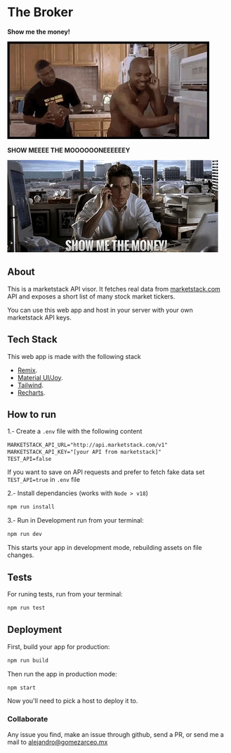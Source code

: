 # The Broker

**Show me the money!**

![Show me the money!](./public/shmthm1.gif)

**SHOW MEEEE THE MOOOOOONEEEEEEY**

![SHOW     ME     THE     MOOOOONEEEEEEEEY!](./public/shmthm2.gif)

## About

This is a marketstack API visor.
It fetches real data from [marketstack.com](https://marketstack.com/) API and exposes a short list of many stock market tickers.

You can use this web app and host in your server with your own marketstack API keys.

## Tech Stack

This web app is made with the following stack

- [Remix](https://remix.run/docs).
- [Material UI/Joy](https://mui.com/joy-ui/getting-started/).
- [Tailwind](https://tailwindcss.com/).
- [Recharts](https://recharts.org/en-US/).

## How to run

1.- Create a `.env` file with the following content

```
MARKETSTACK_API_URL="http://api.marketstack.com/v1"
MARKETSTACK_API_KEY="[your API from marketstack]"
TEST_API=false
```

If you want to save on API requests and prefer to fetch fake data set `TEST_API=true` in `.env` file

2.- Install dependancies (works with `Node > v18`)

```sh
npm run install
```

3.- Run in Development run from your terminal:

```sh
npm run dev
```

This starts your app in development mode, rebuilding assets on file changes.

## Tests

For runing tests, run from your terminal:

```sh
npm run test
```

## Deployment

First, build your app for production:

```sh
npm run build
```

Then run the app in production mode:

```sh
npm start
```

Now you'll need to pick a host to deploy it to.

### Collaborate

Any issue you find, make an issue through github, send a PR, or send me a mail to [alejandro@gomezarceo.mx](mailto:alejandro@gomezarceo.mx)
